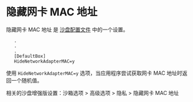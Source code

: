 # 隐藏网卡 MAC 地址

隐藏网卡 MAC 地址 是 [沙盘配置文件](SandboxieIni.md) 中的一个设置。

```
   .
   .
   .
   [DefaultBox]
   HideNetworkAdapterMAC=y
```

使用 `HideNetworkAdapterMAC=y` 选项，当应用程序尝试获取网卡 MAC 地址时返回一个随机值。

相关的沙盘增强版设置：沙箱选项 > 高级选项 > 隐私 > 隐藏网卡 MAC 地址
